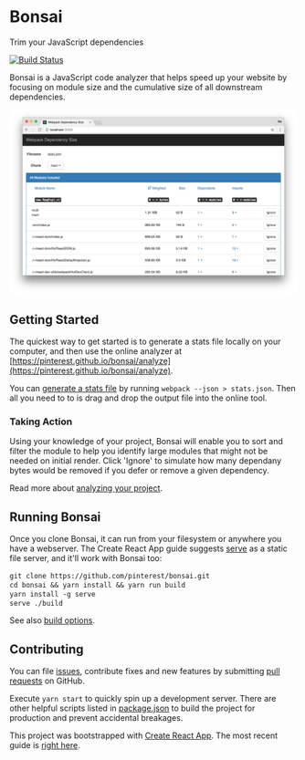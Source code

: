 # Bonsai

Trim your JavaScript dependencies

[![Build Status](https://travis-ci.org/pinterest/bonsai.svg?branch=master)](https://travis-ci.org/pinterest/bonsai)

Bonsai is a JavaScript code analyzer that helps speed up your website by focusing on module size and the cumulative size of all downstream dependencies.

![What Bonsai looks like](bonsai-interface.png)

## Getting Started

The quickest way to get started is to generate a stats file locally on your computer, and then use the online analyzer at [https://pinterest.github.io/bonsai/analyze](https://pinterest.github.io/bonsai/analyze).

You can [generate a stats file](stats-files.md) by running `webpack --json > stats.json`. Then all you need to to is drag and drop the output file into the online tool.

### Taking Action

Using your knowledge of your project, Bonsai will enable you to sort and filter the module to help you identify large modules that might not be needed on initial render. Click 'Ignore' to simulate how many dependany bytes would be removed if you defer or remove a given dependency.

Read more about [analyzing your project](analyzing.md).

## Running Bonsai

Once you clone Bonsai, it can run from your filesystem or anywhere you have a webserver. The Create React App guide suggests [serve](https://github.com/zeit/serve) as a static file server, and it'll work with Bonsai too:

```
git clone https://github.com/pinterest/bonsai.git
cd bonsai && yarn install && yarn run build
yarn install -g serve
serve ./build
```

See also [build options](build-options.md).

## Contributing

You can file [issues](https://github.com/pinterest/bonsai/issues), contribute fixes and new features by submitting [pull requests](https://github.com/pinterest/bonsai/pulls) on GitHub.

Execute `yarn start` to quickly spin up a development server. There are other helpful scripts listed in [package.json](https://github.com/pinterest/bonsai/blob/master/package.json) to build the project for production and prevent accidental breakages.

This project was bootstrapped with [Create React App](https://github.com/facebookincubator/create-react-app). The most recent guide is [right here](https://github.com/facebookincubator/create-react-app/blob/master/packages/react-scripts/template/README.md).
